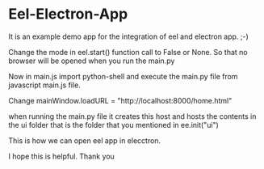 # Eel-Electron-App
It is an example demo app for the integration of eel and electron app. ;-)

Change the mode in eel.start() function call to False or None.
So that no browser will be opened when you run the main.py

Now in main.js import python-shell and execute the main.py file from javascript main.js file.

Change mainWindow.loadURL = "http://localhost:8000/home.html" 

when running the main.py file it creates this host and hosts the contents in the ui folder that is the folder that you mentioned in ee.init("ui")

This is how we can open eel app in elecctron.

I hope this is helpful. Thank you
